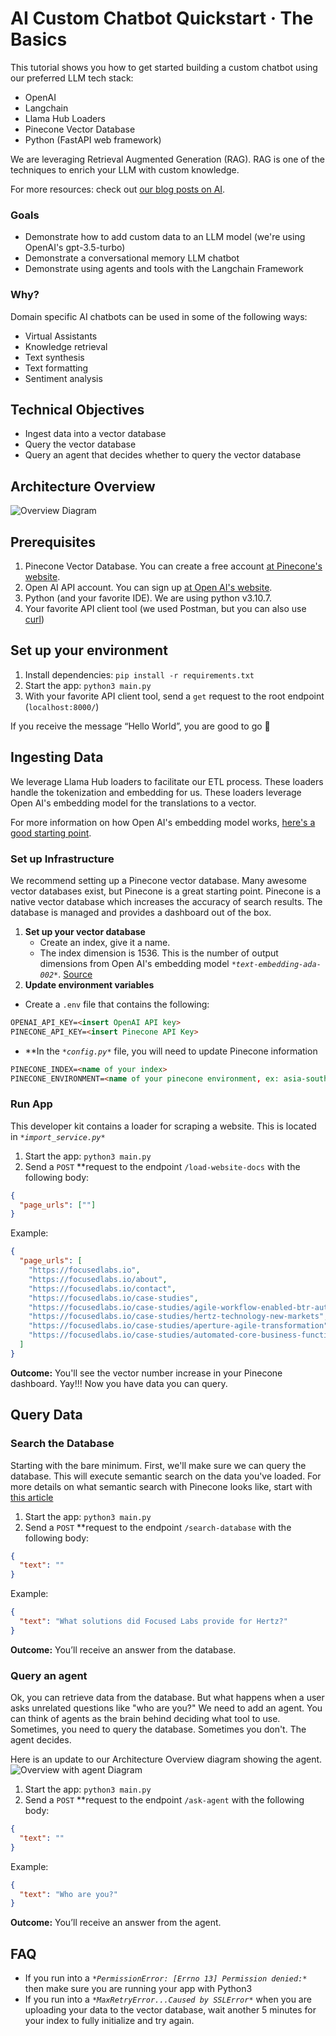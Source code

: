 # AI Custom Chatbot Quickstart · The Basics

This tutorial shows you how to get started building a custom chatbot using our preferred LLM tech stack:
- OpenAI
- Langchain
- Llama Hub Loaders
- Pinecone Vector Database
- Python (FastAPI web framework)

We are leveraging Retrieval Augmented Generation (RAG). RAG is one of the techniques to enrich your LLM with custom knowledge. 

For more resources: check out [our blog posts on AI](https://focusedlabs.io/ai).

### Goals

- Demonstrate how to add custom data to an LLM model (we're using OpenAI's gpt-3.5-turbo)
- Demonstrate a conversational memory LLM chatbot
- Demonstrate using agents and tools with the Langchain Framework

### Why?

Domain specific AI chatbots can be used in some of the following ways:

- Virtual Assistants
- Knowledge retrieval
- Text synthesis
- Text formatting
- Sentiment analysis

## Technical Objectives

- Ingest data into a vector database
- Query the vector database
- Query an agent that decides whether to query the vector database

## Architecture Overview

![Overview Diagram](./Overview.png)

## Prerequisites

1. Pinecone Vector Database. You can create a free account [at Pinecone's website](https://www.pinecone.io/).
2. Open AI API account. You can sign up [at Open AI's website](https://platform.openai.com/signup).
3. Python (and your favorite IDE). We are using python v3.10.7.
4. Your favorite API client tool (we used Postman, but you can also use [curl](https://github.com/curl/curl))

## Set up your environment

1. Install dependencies: `pip install -r requirements.txt`
2. Start the app: `python3 main.py`
3. With your favorite API client tool, send a `get` request to the root endpoint (`localhost:8000/`)

If you receive the message “Hello World”, you are good to go 🎉

## Ingesting Data

We leverage Llama Hub loaders to facilitate our ETL process. These loaders handle the tokenization and embedding for us. 
These loaders leverage Open AI's embedding model for the translations to a vector. 

For more information on how Open AI's embedding model works, [here's a good starting point](https://platform.openai.com/docs/guides/embeddings/what-are-embeddings).


### Set up Infrastructure

We recommend setting up a Pinecone vector database. Many awesome vector databases exist, but Pinecone is a great starting point. Pinecone is a native vector database which increases the accuracy of search results. The database is managed and provides a dashboard out of the box.

1. **Set up your vector database**
    - Create an index, give it a name.
    - The index dimension is 1536. This is the number of output dimensions from Open AI's embedding model *`*text-embedding-ada-002*`*. [Source](https://platform.openai.com/docs/guides/embeddings/what-are-embeddings)   
2. **************************************Update environment variables**************************************
- Create a `.env` file that contains the following:

```markdown
OPENAI_API_KEY=<insert OpenAI API key>
PINECONE_API_KEY=<insert Pinecone API Key>
```

- **In the *`*config.py*`* file, you will need to update Pinecone information

```markdown
PINECONE_INDEX=<name of your index>
PINECONE_ENVIRONMENT=<name of your pinecone environment, ex: asia-southeast1-gcp-free>
```

### Run App

This developer kit contains a loader for scraping a website. This is located in *`*import_service.py*`*

1. Start the app: `python3 main.py`
2. Send a `POST` **request to the endpoint `/load-website-docs` with the following body:

```json
{
  "page_urls": [""]
}
```

Example:

```json
{
  "page_urls": [
    "https://focusedlabs.io",
    "https://focusedlabs.io/about",
    "https://focusedlabs.io/contact",
    "https://focusedlabs.io/case-studies",
    "https://focusedlabs.io/case-studies/agile-workflow-enabled-btr-automation",
    "https://focusedlabs.io/case-studies/hertz-technology-new-markets",
    "https://focusedlabs.io/case-studies/aperture-agile-transformation",
    "https://focusedlabs.io/case-studies/automated-core-business-functionality"
  ]
}
```

******************Outcome:****************** 
You'll see the vector number increase in your Pinecone dashboard. Yay!!! Now you have data you can query.

## Query Data

### Search the Database

Starting with the bare minimum. First, we'll make sure we can query the database. This will execute semantic search on the data you've loaded. For more details on what semantic search with Pinecone looks like, start with [this article](https://www.pinecone.io/learn/search-with-pinecone/)

1. Start the app: `python3 main.py`
2. Send a `POST` **request to the endpoint `/search-database` with the following body:

```json
{
  "text": ""
}
```

Example:

```json
{
  "text": "What solutions did Focused Labs provide for Hertz?"
}
```

******************Outcome:****************** 
You’ll receive an answer from the database.

### Query an agent

Ok, you can retrieve data from the database. But what happens when a user asks unrelated questions like "who are you?" We need to add an agent. You can think of agents as the brain behind deciding what tool to use. Sometimes, you need to query the database. Sometimes you don't. The agent decides.

Here is an update to our Architecture Overview diagram showing the agent.
![Overview with agent Diagram](./Overview-withAgent.png)

1. Start the app: `python3 main.py`
2. Send a `POST` **request to the endpoint `/ask-agent` with the following body:

```json
{
  "text": ""
}
```

Example:

```json
{
  "text": "Who are you?"
}
```

******************Outcome:****************** 
You’ll receive an answer from the agent.

## FAQ

- If you run into a *`*PermissionError: [Errno 13] Permission denied:*`* then make sure you are running your app with Python3
- If you run into a *`*MaxRetryError...Caused by SSLError*`* when you are uploading your data to the vector database, wait another 5 minutes for your index to fully initialize and try again.
